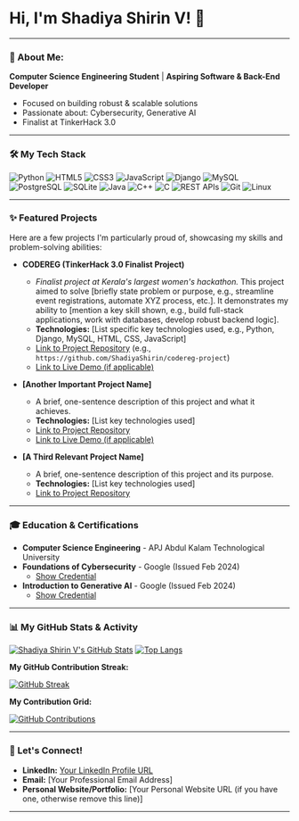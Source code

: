 # Hi, I'm Shadiya Shirin V! 👋

---

### 🚀 About Me:

**Computer Science Engineering Student** | **Aspiring Software & Back-End Developer**

* Focused on building robust & scalable solutions
* Passionate about: Cybersecurity, Generative AI
* Finalist at TinkerHack 3.0

---

### 🛠️ My Tech Stack

![Python](https://img.shields.io/badge/Python-3776AB?style=for-the-badge&logo=python&logoColor=white)
![HTML5](https://img.shields.io/badge/HTML5-E34F26?style=for-the-badge&logo=html5&logoColor=white)
![CSS3](https://img.shields.io/badge/CSS3-1572B6?style=for-the-badge&logo=css3&logoColor=white)
![JavaScript](https://img.shields.io/badge/JavaScript-F7DF1E?style=for-the-badge&logo=javascript&logoColor=black)
![Django](https://img.shields.io/badge/Django-092E20?style=for-the-badge&logo=django&logoColor=white)
![MySQL](https://img.shields.io/badge/MySQL-4479A1?style=for-the-badge&logo=mysql&logoColor=white)
![PostgreSQL](https://img.shields.io/badge/PostgreSQL-316192?style=for-the-badge&logo=postgresql&logoColor=white)
![SQLite](https://img.shields.io/badge/SQLite-07405E?style=for-the-badge&logo=sqlite&logoColor=white)
![Java](https://img.shields.io/badge/Java-007396?style=for-the-badge&logo=java&logoColor=white)
![C++](https://img.shields.io/badge/C%2B%2B-00599C?style=for-the-badge&logo=c%2B%2B&logoColor=white)
![C](https://img.shields.io/badge/C-00599C?style=for-the-badge&logo=c&logoColor=white)
![REST APIs](https://img.shields.io/badge/REST_APIs-000000?style=for-the-badge&logo=api&logoColor=white)
![Git](https://img.shields.io/badge/Git-F05032?style=for-the-badge&logo=git&logoColor=white)
![Linux](https://img.shields.io/badge/Linux-FCC624?style=for-the-badge&logo=linux&logoColor=black)

---

### ✨ Featured Projects

Here are a few projects I'm particularly proud of, showcasing my skills and problem-solving abilities:

* **CODEREG (TinkerHack 3.0 Finalist Project)**
    * *Finalist project at Kerala's largest women's hackathon.* This project aimed to solve [briefly state problem or purpose, e.g., streamline event registrations, automate XYZ process, etc.]. It demonstrates my ability to [mention a key skill shown, e.g., build full-stack applications, work with databases, develop robust backend logic].
    * **Technologies:** [List specific key technologies used, e.g., Python, Django, MySQL, HTML, CSS, JavaScript]
    * [Link to Project Repository](https://github.com/ShadiyaShirin/tinkerhack-codereg-project-repo) (e.g., `https://github.com/ShadiyaShirin/codereg-project`)
    * [Link to Live Demo (if applicable)](https://your-codereg-live-demo.com)

* **[Another Important Project Name]**
    * A brief, one-sentence description of this project and what it achieves.
    * **Technologies:** [List key technologies used]
    * [Link to Project Repository](https://github.com/ShadiyaShirin/another-project-repo)
    * [Link to Live Demo (if applicable)](https://your-another-project-live-demo.com)

* **[A Third Relevant Project Name]**
    * A brief, one-sentence description of this project and its purpose.
    * **Technologies:** [List key technologies used]
    * [Link to Project Repository](https://github.com/ShadiyaShirin/third-project-repo)

---

### 🎓 Education & Certifications

* **Computer Science Engineering** - APJ Abdul Kalam Technological University
* **Foundations of Cybersecurity** - Google (Issued Feb 2024)
    * [Show Credential](https://www.credly.com/badges/2Q5FX2ERJ24M)
* **Introduction to Generative AI** - Google (Issued Feb 2024)
    * [Show Credential](https://www.credly.com/badges/7942573)

---

### 📊 My GitHub Stats & Activity

[![Shadiya Shirin V's GitHub Stats](https://github-readme-stats.vercel.app/api?username=ShadiyaShirin&show_icons=true&theme=radical&hide_border=true&include_all_commits=true)](https://github.com/anurag-rajori/github-readme-stats)
[![Top Langs](https://github-readme-stats.vercel.app/api/top-langs/?username=ShadiyaShirin&layout=compact&theme=radical&hide_border=true)](https://github.com/anurag-rajori/github-readme-stats)

**My GitHub Contribution Streak:**

[![GitHub Streak](https://streak-stats.demolab.com/?user=ShadiyaShirin&theme=radical&hide_border=true)](https://git.io/streak-stats)

**My Contribution Grid:**

[![GitHub Contributions](https://github-contributions-grid-readme.vercel.app/api?username=ShadiyaShirin&theme=dark)](https://github.com/ShadiyaShirin?tab=overview&from=2024-01-01&to=2024-12-31)

---

### 🤝 Let's Connect!

* **LinkedIn:** [Your LinkedIn Profile URL](https://www.linkedin.com/in/shadiya-shirin-v/)
* **Email:** [Your Professional Email Address]
* **Personal Website/Portfolio:** [Your Personal Website URL (if you have one, otherwise remove this line)]

---

